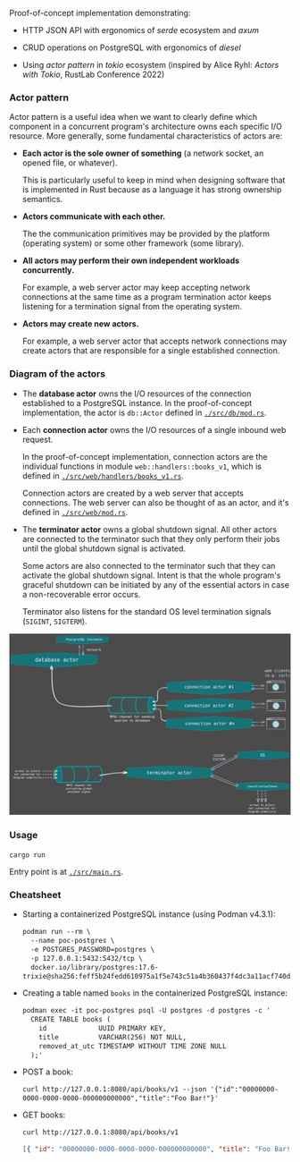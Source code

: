 Proof-of-concept implementation demonstrating:

- HTTP JSON API with ergonomics of _serde_ ecosystem and _axum_

- CRUD operations on PostgreSQL with ergonomics of _diesel_

- Using _actor pattern_ in _tokio_ ecosystem (inspired by Alice Ryhl: _Actors
  with Tokio_, RustLab Conference 2022)

### Actor pattern

Actor pattern is a useful idea when we want to clearly define which component
in a concurrent program's architecture owns each specific I/O resource. More
generally, some fundamental characteristics of actors are:

- **Each actor is the sole owner of something** (a network socket, an opened
  file, or whatever).

  This is particularly useful to keep in mind when designing software that is
  implemented in Rust because as a language it has strong ownership semantics.

- **Actors communicate with each other.**

  The the communication primitives may be provided by the platform (operating
  system) or some other framework (some library).

- **All actors may perform their own independent workloads concurrently.**

  For example, a web server actor may keep accepting network connections at the
  same time as a program termination actor keeps listening for a termination
  signal from the operating system.

- **Actors may create new actors.**

  For example, a web server actor that accepts network connections may create
  actors that are responsible for a single established connection.

### Diagram of the actors

- The **database actor** owns the I/O resources of the connection established
  to a PostgreSQL instance. In the proof-of-concept implementation, the actor is
  `db::Actor` defined in [`./src/db/mod.rs`](./src/db/mod.rs).

- Each **connection actor** owns the I/O resources of a single inbound web
  request.

  In the proof-of-concept implementation, connection actors are the individual
  functions in module `web::handlers::books_v1`, which is defined in
  [`./src/web/handlers/books_v1.rs`](./src/web/handlers/books_v1.rs).

  Connection actors are created by a web server that accepts connections.
  The web server can also be thought of as an actor, and it's defined in
  [`./src/web/mod.rs`](./src/web/mod.rs).

- The **terminator actor** owns a global shutdown signal. All other actors are
  connected to the terminator such that they only perform their jobs until the
  global shutdown signal is activated.

  Some actors are also connected to the terminator such that they can
  activate the global shutdown signal. Intent is that the whole program's
  graceful shutdown can be initiated by any of the essential actors in case a
  non-recoverable error occurs.

  Terminator also listens for the standard OS level termination signals
  (`SIGINT`, `SIGTERM`).

<img src="./diagrams/actors.svg">

### Usage

```console
cargo run
```

Entry point is at [`./src/main.rs`](./src/main.rs).

### Cheatsheet

- Starting a containerized PostgreSQL instance (using Podman v4.3.1):

  ```console
  podman run --rm \
    --name poc-postgres \
    -e POSTGRES_PASSWORD=postgres \
    -p 127.0.0.1:5432:5432/tcp \
    docker.io/library/postgres:17.6-trixie@sha256:feff5b24fedd610975a1f5e743c51a4b360437f4dc3a11acf740dcd708f413f6
  ```

- Creating a table named `books` in the containerized PostgreSQL instance:

  ```console
  podman exec -it poc-postgres psql -U postgres -d postgres -c '
    CREATE TABLE books (
      id             UUID PRIMARY KEY,
      title          VARCHAR(256) NOT NULL,
      removed_at_utc TIMESTAMP WITHOUT TIME ZONE NULL
    );'
  ```

- POST a book:

  ```console
  curl http://127.0.0.1:8080/api/books/v1 --json '{"id":"00000000-0000-0000-0000-000000000000","title":"Foo Bar!"}'
  ```

- GET books:

  ```console
  curl http://127.0.0.1:8080/api/books/v1
  ```

  ```json
  [{ "id": "00000000-0000-0000-0000-000000000000", "title": "Foo Bar!" }]
  ```
